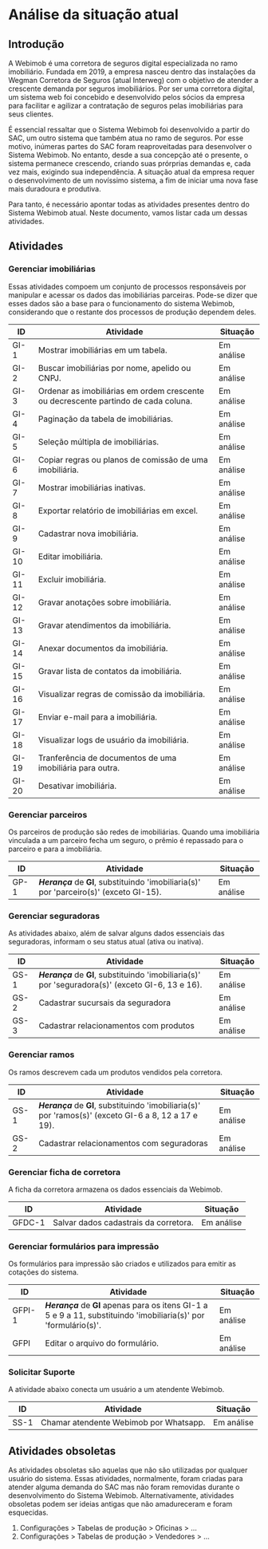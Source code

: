 # Análise da situação atual

## Introdução

A Webimob é uma corretora de seguros digital especializada no ramo imobiliário. Fundada em 2019, a empresa nasceu dentro das instalações
da Wegman Corretora de Seguros (atual Interweg) com o objetivo de atender a crescente demanda por seguros imobiliários. Por ser uma corretora digital, um sistema web foi concebido e desenvolvido pelos sócios da empresa para facilitar e agilizar a contratação de seguros pelas imobiliárias para seus clientes.

É essencial ressaltar que o Sistema Webimob foi desenvolvido a partir do SAC, um outro sistema que também atua no ramo de seguros. Por esse motivo, inúmeras partes do SAC foram reaproveitadas para desenvolver o Sistema Webimob. No entanto, desde a sua concepção até o presente, o sistema permanece crescendo, criando suas prórprias demandas e, cada vez mais, exigindo sua independência. A situação atual da empresa requer o desenvolvimento de um novíssimo sistema, a fim de iniciar uma nova fase mais duradoura e produtiva.

Para tanto, é necessário apontar todas as atividades presentes dentro do Sistema Webimob atual. Neste documento, vamos listar cada um dessas atividades.

## Atividades

### Gerenciar imobiliárias

Essas atividades compoem um conjunto de processos responsáveis por manipular e acessar os dados das imobiliárias parceiras. Pode-se dizer que esses dados são a base para o funcionamento do sistema Webimob, considerando que o restante dos processos de produção dependem deles.

| ID | Atividade | Situação |
| --- | --- | --- |
| GI-1 | Mostrar imobiliárias em um tabela. | Em análise |
| GI-2 | Buscar imobiliárias por nome, apelido ou CNPJ. | Em análise |
| GI-3 | Ordenar as imobiliárias em ordem crescente ou decrescente partindo de cada coluna. | Em análise |
| GI-4 | Paginação da tabela de imobiliárias. | Em análise |
| GI-5 | Seleção múltipla de imobiliárias. | Em análise |
| GI-6 | Copiar regras ou planos de comissão de uma imobiliária. | Em análise |
| GI-7 | Mostrar imobiliárias inativas. | Em análise |
| GI-8 | Exportar relatório de imobiliárias em excel. | Em análise |
| GI-9 | Cadastrar nova imobiliária. | Em análise |
| GI-10 | Editar imobiliária. | Em análise |
| GI-11 | Excluir imobiliária. | Em análise |
| GI-12 | Gravar anotações sobre imobiliária. | Em análise |
| GI-13 | Gravar atendimentos da imobiliária. | Em análise |
| GI-14 | Anexar documentos da imobiliária. | Em análise |
| GI-15 | Gravar lista de contatos da imobiliária. | Em análise |
| GI-16 | Visualizar regras de comissão da imobiliária. | Em análise |
| GI-17 | Enviar e-mail para a imobiliária. | Em análise |
| GI-18 | Visualizar logs de usuário da imobiliária. | Em análise |
| GI-19 | Tranferência de documentos de uma imobiliária para outra. | Em análise |
| GI-20 | Desativar imobiliária. | Em análise |

### Gerenciar parceiros

Os parceiros de produção são redes de imobiliárias. Quando uma imobiliária vinculada a um parceiro fecha um seguro, o prêmio é repassado para o parceiro e para a imobiliária.

| ID | Atividade | Situação |
| --- | --- | --- |
| GP-1 | __*Herança*__ de **GI**, substituindo 'imobiliaria(s)' por 'parceiro(s)' (exceto GI-15). | Em análise |

### Gerenciar seguradoras

As atividades abaixo, além de salvar alguns dados essenciais das seguradoras, informam o seu status atual (ativa ou inativa).

| ID | Atividade | Situação |
| --- | --- | --- |
| GS-1 | __*Herança*__ de **GI**, substituindo 'imobiliaria(s)' por 'seguradora(s)' (exceto GI-6, 13 e 16). | Em análise |
| GS-2 | Cadastrar sucursais da seguradora | Em análise |
| GS-3 | Cadastrar relacionamentos com produtos | Em análise |

### Gerenciar ramos

Os ramos descrevem cada um produtos vendidos pela corretora.

| ID | Atividade | Situação |
| --- | --- | --- |
| GS-1 | __*Herança*__ de **GI**, substituindo 'imobiliaria(s)' por 'ramos(s)' (exceto GI-6 a 8, 12 a 17 e 19). | Em análise |
| GS-2 | Cadastrar relacionamentos com seguradoras | Em análise |

### Gerenciar ficha de corretora

A ficha da corretora armazena os dados essenciais da Webimob.

| ID | Atividade | Situação |
| --- | --- | --- |
| GFDC-1 | Salvar dados cadastrais da corretora. | Em análise |

### Gerenciar formulários para impressão

Os formulários para impressão são criados e utilizados para emitir as cotações do sistema.

| ID | Atividade | Situação |
| --- | --- | --- |
| GFPI-1 |  __*Herança*__ de **GI** apenas para os itens GI-1 a 5 e 9 a 11, substituindo 'imobiliaria(s)' por 'formulário(s)'. | Em análise |
| GFPI | Editar o arquivo do formulário. | Em análise |

### Solicitar Suporte

A atividade abaixo conecta um usuário a um atendente Webimob.

| ID | Atividade | Situação |
| --- | --- | --- |
| SS-1 | Chamar atendente Webimob por Whatsapp. | Em análise |

## Atividades obsoletas

As atividades obsoletas são aquelas que não são utilizadas por qualquer usuário do sistema. Essas atividades, normalmente, foram criadas para atender alguma demanda do SAC mas não foram removidas durante o desenvolvimento do Sistema Webimob. Alternativamente, atividades obsoletas podem ser ideias antigas que não amadureceram e foram esquecidas.

1. Configurações > Tabelas de produção > Oficinas > ...
1. Configurações > Tabelas de produção > Vendedores > ...
